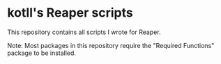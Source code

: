 # kotll's Reaper scripts

This repository contains all scripts I wrote for Reaper.

Note: Most packages in this repository require the "Required Functions" package to be installed.